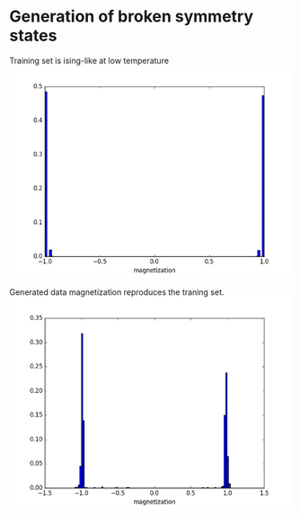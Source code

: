 # Generation of broken symmetry states
Training set is ising-like at low temperature
![data](sample/dataset.png)

Generated data magnetization reproduces the traning set.
![gen](sample/generated.png)